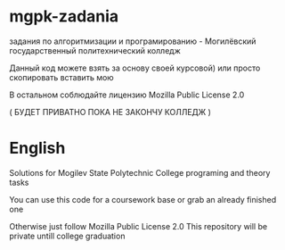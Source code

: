# mgpk-zadania
задания по алгоритмизации и програмированию - Могилёвский государственный политехнический колледж

Данный код можете взять за основу своей курсовой) или просто скопировать вставить мою

В остальном соблюдайте лицензию Mozilla Public License 2.0

( БУДЕТ ПРИВАТНО ПОКА НЕ ЗАКОНЧУ КОЛЛЕДЖ )
# English
Solutions for Mogilev State Polytechnic College programing and theory tasks

You can use this code for a coursework base or grab an already finished one

Otherwise just follow Mozilla Public License 2.0
This repository will be private untill college graduation
